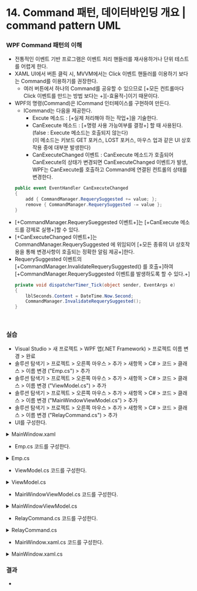 # 14. Command 패턴, 데이터바인딩 개요 | command pattern UML

### WPF Command 패턴의 이해

- 전통적인 이벤트 기반 프로그램은 이벤트 처리 핸들러를 재사용하거나 단위 테스트를 어렵게 한다.
- XAML UI에서 버튼 클릭 시, MVVM에서는 Click 이벤트 핸들러를 이용하기 보다는 Command를 이용하기를 권장한다.
  - 여러 버튼에서 하나의 Command를 공유할 수 있으므로 [+모든 컨트롤마다 Click 이벤트를 만드는 방법 보다는 +][-효율적-]이기 때문이다.
- WPF의 명령(Command)은 ICommand 인터페이스를 구현하여 만든다.
  - ICommand는 다음을 제공한다.
    - Excute 메소드 : [+실제 처리해야 하는 작업+]을 기술한다. 
    - CanExecute 메소드 : [+명령 사용 가능여부를 결정+] 할 때 사용된다. (false : Execute 메소드는 호출되지 않는다)  
      (이 메소드는 키보드 GET 포커스, LOST 포커스, 마우스 업과 같은 UI 상호 작용 중에 대부분 발생한다)
    - CanExecuteChanged 이벤트 : CanExecute 메소드가 호출되어 CanExecute의 상태가 변경되면 CanExecuteChanged 이벤트가 발생, WPF는 CanExecute를 호출하고 Command에 연결된 컨트롤의 상태를 변경한다.
  ```cs
  public event EventHandler CanExecuteChanged
  {
      add { CommandManager.RequerySuggested += value; };
      remove { CommandManager.RequerySuggested -= value };
  }
  ```
- [+CommandManager.RequerySueggested 이벤트+]는 [+CanExecute 메소드를 강제로 실행+]할 수 있다.
- [+CanExecuteChanged 이벤트+]는 CommandManager.RequerySuggested 에 위임되어 [+모든 종류의 UI 상호작용을 통해 변경사항이 호출되는 정확한 알림 제공+]한다.
- RequerySuggested 이벤트의 [+CommandManager.InvalidateRequerySuggested() 를 호출+]하여 [+CommandManager.RequerySuggested 이벤트를 발생하도록 할 수 있다.+]
  ```cs
  private void dispatcherTimer_Tick(object sender, EventArgs e)
  {
      lblSeconds.Content = DateTime.Now.Second;
      CommandManager.InvalidateRequerySuggested();
  }
  ```

<br>

### 실습

- Visual Studio > 새 프로젝트 > WPF 앱(.NET Framework) > 프로젝트 이름 변경 > 완료
- 솔루션 탐색기 > 프로젝트 > 오른쪽 마우스 > 추가 > 새항목 > C# > 코드 > 클래스 > 이름 변경 ("Emp.cs") > 추가
- 솔루션 탐색기 > 프로젝트 > 오른쪽 마우스 > 추가 > 새항목 > C# > 코드 > 클래스 > 이름 변경 ("ViewModel.cs") > 추가
- 솔루션 탐색기 > 프로젝트 > 오른쪽 마우스 > 추가 > 새항목 > C# > 코드 > 클래스 > 이름 변경 ("MainWindowViewModel.cs") > 추가
- 솔루션 탐색기 > 프로젝트 > 오른쪽 마우스 > 추가 > 새항목 > C# > 코드 > 클래스 > 이름 변경 ("RelayCommand.cs") > 추가
- UI를 구성한다.
<details><summary>MainWindow.xaml</summary>

```xml
<Window x:Class="_14.CommandPattern_DataBinding.MainWindow"
        xmlns="http://schemas.microsoft.com/winfx/2006/xaml/presentation"
        xmlns:x="http://schemas.microsoft.com/winfx/2006/xaml"
        xmlns:d="http://schemas.microsoft.com/expression/blend/2008"
        xmlns:mc="http://schemas.openxmlformats.org/markup-compatibility/2006"
        xmlns:local="clr-namespace:_14.CommandPattern_DataBinding"
        mc:Ignorable="d"
        Title="MainWindow" Height="450" Width="800">
    <Window.DataContext>
        <local:MainWindowViewModel/>
    </Window.DataContext>
    <StackPanel>
        <TextBlock>사원 이름을 입력하세요.</TextBlock>
        <TextBox x:Name="txtName" Text="{Binding SelectedEmp.Ename}"/>
        <Button Command="{Binding AddEmpCommand}" CommandParameter="{Binding Text, ElementName=txtName}">Add</Button>
        <ListBox ItemsSource="{Binding Emps}" SelectedItem="{Binding SelectedEmp}" DisplayMemberPath="Ename" x:Name="empListBox"/>
        <Label x:Name="label" Content="{Binding SelectedEmp, ElementName=empListBox}" HorizontalAlignment="Center" Height="40" Margin="10,0,0,0" Width="137"/>
    </StackPanel>

</Window>
```
</details>

- Emp.cs 코드를 구성한다.
<details><summary>Emp.cs</summary>

```cs
// using 없음
class Emp
{
    public string Ename { get; set; }
    public string Job { get; set; }

    public override string ToString()
    {
        return "[" + Ename + "," + Job + "]";
    }
}
```
</details>

- ViewModel.cs 코드를 구성한다.
<details><summary>ViewModel.cs</summary>

```cs
using System;
using System.Collections.Generic;
using System.Collections.ObjectModel;
using System.ComponentModel;
using System.Linq;
using System.Runtime.CompilerServices;
using System.Text;
using System.Threading.Tasks;

namespace _14.CommandPattern_DataBinding
{
    internal class ViewModel : INotifyPropertyChanged
    {
        private Emp _selectedEmp;

        public event PropertyChangedEventHandler PropertyChanged;

        public Emp SelectedEmp
        {
            get { return _selectedEmp; }
            set
            {
                _selectedEmp = value;
                OnPropertyChanged();
            }
        }

        public RelayCommand AddEmpCommand { get; set; }

        //
        public ObservableCollection<Emp> Emps { get; set; }


        public ViewModel()
        {
            Emps = new ObservableCollection<Emp>();
            Emps.Add(new Emp { Ename = "홍길동", Job = "Salesman" });
            Emps.Add(new Emp { Ename = "김길동", Job = "Clerk" });
            Emps.Add(new Emp { Ename = "정길동", Job = "Manager" });
            Emps.Add(new Emp { Ename = "박길동", Job = "Salesman" });
            Emps.Add(new Emp { Ename = "성길동", Job = "Clerk" });

            AddEmpCommand = new RelayCommand(AddEmp);

        }

        // RelayCommand 의 Execute 메소드에 의해 실행
        private void AddEmp(object obj)
        {
            Emps.Add(new Emp { Ename = obj.ToString(), Job = "New Job" });
        }

        protected virtual void OnPropertyChanged([CallerMemberName] string name = null)
        {
            if (PropertyChanged != null)
            {
                PropertyChanged(this, new PropertyChangedEventArgs(name));
            }
        }
    }

}
```
</details>

- MainWindowViewModel.cs 코드를 구성한다.
<details><summary>MainWindowViewModel.cs</summary>

```cs
using System;
using System.Collections.Generic;
using System.Collections.ObjectModel;
using System.ComponentModel;
using System.Linq;
using System.Runtime.CompilerServices;
using System.Text;
using System.Threading.Tasks;

namespace _14.CommandPattern_DataBinding
{
    internal class MainWindowViewModel : INotifyPropertyChanged
    {
        private Emp _SelectedEmp;
        public Emp SelectedEmp
        {
            get
            {
                return _SelectedEmp;
            }
            set
            {
                _SelectedEmp = value;
                OnPropertyChanged();
            }
        }

        public event PropertyChangedEventHandler PropertyChanged;
        protected virtual void OnPropertyChanged([CallerMemberName] string Pname = null)
        {
            PropertyChanged?.Invoke(this, new PropertyChangedEventArgs(Pname));
        }

        public RelayCommand AddEmpCommand { get; set; }

        public ObservableCollection<Emp> Emps { get; set; }
        public MainWindowViewModel()
        {
            Emps = new ObservableCollection<Emp>();
            Emps.Add(new Emp { Ename = "홍길동", Job = "Salesman" });
            Emps.Add(new Emp { Ename = "김길동", Job = "Clerk" });
            Emps.Add(new Emp { Ename = "정길동", Job = "Manager" });
            Emps.Add(new Emp { Ename = "박길동", Job = "Salesman" });
            Emps.Add(new Emp { Ename = "성길동", Job = "Clerk" });

            AddEmpCommand = new RelayCommand(AddEmp);
        }

        public void AddEmp(object param)
        {
            Emps.Add(new Emp { Ename = param.ToString(), Job = "New Job" });
        }
    }

}
```
</details>

- RelayCommand.cs 코드를 구성한다.
<details><summary>RelayCommand.cs</summary>

```cs
using System;
using System.Collections.Generic;
using System.Linq;
using System.Text;
using System.Threading.Tasks;
using System.Windows.Input;

namespace _14.CommandPattern_DataBinding
{
    internal class RelayCommand : ICommand
    {
        //지역변수, 델리게이트
        Func<object, bool> canExecute;
        Action<object> executeAction;

        //생성자
        public RelayCommand(Action<object> executeAction) : this(executeAction, null)
        {
        }

        public RelayCommand(Action<object> executeAction, Func<object, bool> canExecute)
        {
            this.executeAction = executeAction ?? throw new ArgumentException("Execute Action was null for ICommand");
            this.canExecute = canExecute; //이 예제에서는 NULL
        }

        //CanExecute 메소드는 명령을 사용 가능하게 하거나 사용 불가능하게 할 때
        //WPF에 의해 호출
        //예제와 같은 사용자 정의 명령의 경우 CanExecute 메서드가 알아서 호출되지 않으므로
        //CanExecuteChanged 이벤트를 CommandManager의 RequerySuggested 이벤트에 연결하면 된다.
        public bool CanExecute(object param)
        {
            //사원 이름을 입력하지 않으면 Add 버튼은 비활성화 된다.
            if (param?.ToString().Length == 0) return false;

            //canExecute는 Func 델리게이트이고 본 예제에서는 NULL로 넘어온다.
            //그러므로 result는 true가 리턴된다.
            bool result = this.canExecute == null ? true : this.canExecute.Invoke(param);
            return result;
        }

        //실제 실행될 명령은 executeAction 델리게이트가 참조하고 있는
        //MainWindowViewModel의 AddEmp 메소드이다.
        public void Execute(object param)
        {
            this.executeAction.Invoke(param);
        }

        //CanExecuteChanged 이벤트를 CommandManager의 RequerySuggested 이벤트에 연결하면
        //CanExecute 메소드가 호출되어 CanExecute의 상태가 변경되고 이때
        //CanExecuteChanged 이벤트가 발생하고 WPF는 CanExecute를 호출하고 Command에 연결된 컨트롤의 상태를 변경한다.
        public event EventHandler CanExecuteChanged
        {
            add { CommandManager.RequerySuggested += value; }
            remove { CommandManager.RequerySuggested -= value; }
        }
    }

}
```
</details>

- MainWindow.xaml.cs 코드를 구성한다.
<details><summary>MainWindow.xaml.cs</summary>

```cs
using System.Windows;

namespace _14.CommandPattern_DataBinding
{
    /// <summary>
    /// MainWindow.xaml에 대한 상호 작용 논리
    /// </summary>
    public partial class MainWindow : Window
    {
        public MainWindow()
        {
            InitializeComponent();
        }
    }
}
```
</details>


### 결과

- 
